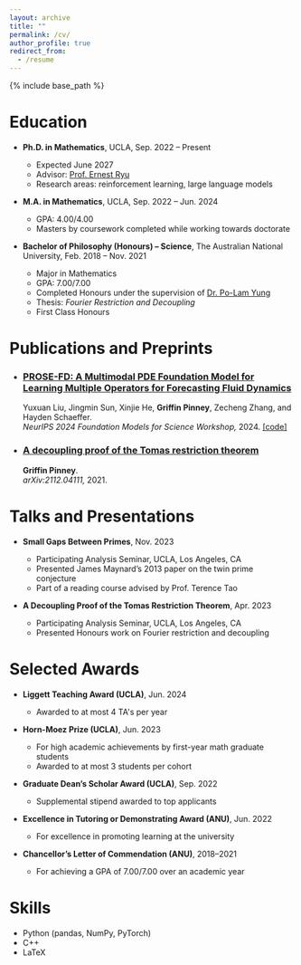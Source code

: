 ```yaml
---
layout: archive
title: ""
permalink: /cv/
author_profile: true
redirect_from:
  - /resume
---
```


{% include base_path %}

Education
======
* **Ph.D. in Mathematics**, UCLA, Sep. 2022 – Present  
  * Expected June 2027  
  * Advisor: <a href="https://ernestryu.com/" target="_blank" rel="noopener noreferrer">Prof. Ernest Ryu</a>  
  * Research areas: reinforcement learning, large language models

* **M.A. in Mathematics**, UCLA, Sep. 2022 – Jun. 2024  
  * GPA: 4.00/4.00
  * Masters by coursework completed while working towards doctorate

* **Bachelor of Philosophy (Honours) – Science**, The Australian National University, Feb. 2018 – Nov. 2021  
  * Major in Mathematics  
  * GPA: 7.00/7.00  
  * Completed Honours under the supervision of <a href="https://maths-people.anu.edu.au/~plyung/" target="_blank" rel="noopener noreferrer">Dr. Po-Lam Yung</a>  
  * Thesis: *Fourier Restriction and Decoupling*  
  * First Class Honours

Publications and Preprints
======
- ### <a href="https://arxiv.org/abs/2409.09811" target="_blank" rel="noopener noreferrer">PROSE-FD: A Multimodal PDE Foundation Model for Learning Multiple Operators for Forecasting Fluid Dynamics</a>

  Yuxuan Liu, Jingmin Sun, Xinjie He, <strong>Griffin Pinney</strong>, Zecheng Zhang, and Hayden Schaeffer.  
  <em>NeurIPS 2024 Foundation Models for Science Workshop,</em> 2024. <a href="https://github.com/felix-lyx/prose" target="_blank" rel="noopener noreferrer">[code]</a>

- ### <a href="https://arxiv.org/abs/2112.04111" target="_blank" rel="noopener noreferrer">A decoupling proof of the Tomas restriction theorem</a>

  <strong>Griffin Pinney</strong>.  
  <em>arXiv:2112.04111,</em> 2021.

<!-- Current Projects
======
* *Executing algorithms in CoT via hybridized SFT+RL training*  
  (PhD project; to be completed Oct. 2025)

* *Comparing quantitative trading strategies via rigorous backtesting and paper trading*  
  (Ongoing personal project; to be completed Aug. 2025) -->

Talks and Presentations
======
* **Small Gaps Between Primes**, Nov. 2023  
  * Participating Analysis Seminar, UCLA, Los Angeles, CA  
  * Presented James Maynard’s 2013 paper on the twin prime conjecture  
  * Part of a reading course advised by Prof. Terence Tao

* **A Decoupling Proof of the Tomas Restriction Theorem**, Apr. 2023  
  * Participating Analysis Seminar, UCLA, Los Angeles, CA  
  * Presented Honours work on Fourier restriction and decoupling

Selected Awards
======
* **Liggett Teaching Award (UCLA)**, Jun. 2024  
  * Awarded to at most 4 TA's per year

* **Horn-Moez Prize (UCLA)**, Jun. 2023  
  * For high academic achievements by first-year math graduate students  
  * Awarded to at most 3 students per cohort

* **Graduate Dean’s Scholar Award (UCLA)**, Sep. 2022  
  * Supplemental stipend awarded to top applicants

* **Excellence in Tutoring or Demonstrating Award (ANU)**, Jun. 2022  
  * For excellence in promoting learning at the university

* **Chancellor’s Letter of Commendation (ANU)**, 2018–2021  
  * For achieving a GPA of 7.00/7.00 over an academic year

<!-- Teaching
======
* **Teaching Assistant**, Sep. 2022 – Present  
  * Department of Mathematics, UCLA  
  * Courses: MATH 61, MATH 32A, MATH 115A, MATH 132, MATH 31B, COMPTNG 10A/B

* **Workshop Demonstrator (Teaching Assistant)**, Feb. 2021 – Jun. 2022  
  * Mathematical Sciences Institute, ANU  
  * Courses: MATH1115, MATH1116, MATH1014, MATH2320, MATH3320 -->

Skills
======
<!-- * **Human Languages**  
  * English (native)  
  * Russian (beginner) -->

<!-- * **Computing**   -->
  * Python (pandas, NumPy, PyTorch)  
  * C++  
  * LaTeX
